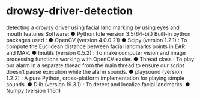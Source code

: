 # drowsy-driver-detection
detecting a drowsy driver using facial land marking by using eyes and mouth features
Software:
● Python Idle version 3.5(64-bit)
Built-in python packages used :
● OpenCV (version 4.0.0.21)
● Scipy (version 1.2.1) : To compute the Euclidean
distance between facial landmarks points in EAR and
MAR.
● Imutils (version 0.5.2) : To make computer vision and
image processing functions working with OpenCV
easier.
● Thread class : To play our alarm in a separate thread
from the main thread to ensure our script doesn’t
pause execution while the alarm sounds.
● playsound (version 1.2.2) : A pure Python,
cross-platform implementation for playing simple
sounds.
● Dlib (version 19.3.1) : To detect and localize facial
landmarks.
● Numpy (version 1.16.1)
